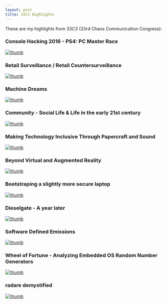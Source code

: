 ```yaml
---
layout: post
title: 33C3 Highlights
---
```


These are my highlights from 33C3 (33rd Chaos Communication Congress):

### Console Hacking 2016 - PS4: PC Master Race

[![thumb](https://img.youtube.com/vi/QMiubC6LdTA/sddefault.jpg)](https://www.youtube.com/watch?v=QMiubC6LdTA)

### Retail Surveillance / Retail Countersurveillance

[![thumb](https://img.youtube.com/vi/LLKmyY5ujeU/sddefault.jpg)](https://www.youtube.com/watch?v=LLKmyY5ujeU)

### Machine Dreams

[![thumb](https://img.youtube.com/vi/K5nJ5l6dl2s/sddefault.jpg)](https://www.youtube.com/watch?v=K5nJ5l6dl2s)

### Community - Social Life & Life in the early 21st century

[![thumb](https://img.youtube.com/vi/YG5dKksAyFI/sddefault.jpg)](https://www.youtube.com/watch?v=YG5dKksAyFI)

### Making Technology Inclusive Through Papercraft and Sound

[![thumb](https://img.youtube.com/vi/BG--SwqJDPY/sddefault.jpg)](https://www.youtube.com/watch?v=BG--SwqJDPY)

### Beyond Virtual and Augmented Reality

[![thumb](https://img.youtube.com/vi/8DUkpUrFwMA/sddefault.jpg)](https://www.youtube.com/watch?v=8DUkpUrFwMA)

### Bootstraping a slightly more secure laptop

[![thumb](https://img.youtube.com/vi/2kNnTsgujIA/sddefault.jpg)](https://www.youtube.com/watch?v=2kNnTsgujIA)

### Dieselgate - A year later

[![thumb](https://img.youtube.com/vi/SjlHtLux9vc/sddefault.jpg)](https://www.youtube.com/watch?v=SjlHtLux9vc)

### Software Defined Emissions

[![thumb](https://img.youtube.com/vi/7t4paclIwuU/sddefault.jpg)](https://www.youtube.com/watch?v=7t4paclIwuU)

### Wheel of Fortune - Analyzing Embedded OS Random Number Generators

[![thumb](https://img.youtube.com/vi/brYdF-iks0Q/sddefault.jpg)](https://www.youtube.com/watch?v=brYdF-iks0Q)

### radare demystified

[![thumb](https://img.youtube.com/vi/fnpBy3wWabA/sddefault.jpg)](https://www.youtube.com/watch?v=fnpBy3wWabA)
